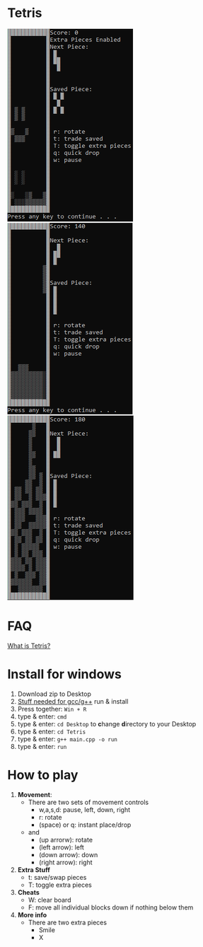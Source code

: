 # Tetris
![Example 1](Ex1.png)
![Example 2](Ex2.png)
![Example 3](Ex3.png)

# FAQ
[What is Tetris?](https://en.wikipedia.org/wiki/Tetris)

# Install for windows
1. Download zip to Desktop
2. [Stuff needed for gcc/g++](https://iweb.dl.sourceforge.net/project/tdm-gcc/TDM-GCC%20Installer/tdm64-gcc-5.1.0-2.exe) run & install
3. Press together: ```Win + R```
4. type & enter: ```cmd```
5. type & enter: ```cd Desktop``` to **c**hange **d**irectory to your Desktop
6. type & enter: ```cd Tetris```
7. type & enter: ```g++ main.cpp -o run```
8. type & enter: ```run```

# How to play  
1. **Movement**:
    * There are two sets of movement controls
        - w,a,s,d: pause, left, down, right
        - r: rotate
        - (space) or q: instant place/drop
    * and
        - (up arrorw): rotate
        - (left arrow): left
        - (down arrow): down
        - (right arrow): right
2. **Extra Stuff**
    * t: save/swap pieces
    * T: toggle extra pieces
3. **Cheats**
    * W: clear board
    * F: move all individual blocks down if nothing below them
4. **More info**
    * There are two extra pieces
        - Smile
        - X
